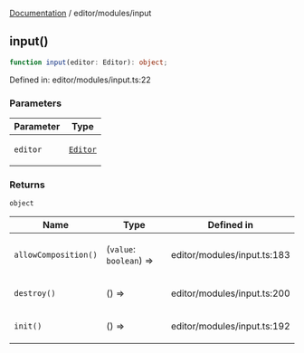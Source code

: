 [Documentation](../../modules.md) / editor/modules/input

## input()

```ts
function input(editor: Editor): object;
```

Defined in: editor/modules/input.ts:22

### Parameters

<table>
<thead>
<tr>
<th>Parameter</th>
<th>Type</th>
</tr>
</thead>
<tbody>
<tr>
<td>

`editor`

</td>
<td>

[`Editor`](../Editor.md#editor)

</td>
</tr>
</tbody>
</table>

### Returns

`object`

<table>
<thead>
<tr>
<th>Name</th>
<th>Type</th>
<th>Defined in</th>
</tr>
</thead>
<tbody>
<tr>
<td>

`allowComposition()`

</td>
<td>

(`value`: `boolean`) => 

</td>
<td>

editor/modules/input.ts:183

</td>
</tr>
<tr>
<td>

`destroy()`

</td>
<td>

() => 

</td>
<td>

editor/modules/input.ts:200

</td>
</tr>
<tr>
<td>

`init()`

</td>
<td>

() => 

</td>
<td>

editor/modules/input.ts:192

</td>
</tr>
</tbody>
</table>
